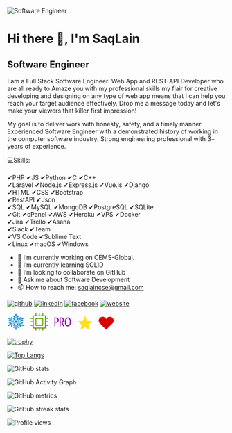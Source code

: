 ![Software Engineer](https://media.licdn.com/dms/image/D5616AQF-3XQlu8Zg2Q/profile-displaybackgroundimage-shrink_350_1400/0/1673415786676?e=1689811200&v=beta&t=OxIoqBB85deFmuUpe-mkAHx2QN2AIQvMFLp1LNl6Bhk)

# Hi there 👋, I'm SaqLain
## Software Engineer

I am a Full Stack Software Engineer. Web App and REST-API Developer who are all ready to Amaze you with my professional skills my flair for creative developing and designing on any type of web app means that I can help you reach your target audience effectively. Drop me a message today and let's make your viewers that killer first impression!

My goal is to deliver work with honesty, safety, and a timely manner. Experienced Software Engineer with a demonstrated history of working in the computer software industry. Strong engineering professional with 3+ years of experience.

💻Skills: <br><br>
✔PHP ✔JS ✔Python ✔C ✔C++ <br>
✔Laravel ✔Node.js ✔Express.js ✔Vue.js ✔Django <br> 
✔HTML ✔CSS ✔Bootstrap <br>
✔RestAPI ✔Json <br>
✔SQL ✔MySQL ✔MongoDB ✔PostgreSQL ✔SQLite <br>
✔Git ✔cPanel ✔AWS ✔Heroku ✔VPS ✔Docker <br>
✔Jira ✔Trello ✔Asana <br>
✔Slack ✔Team <br>
✔VS Code ✔Sublime Text <br>
✔Linux ✔macOS ✔Windows

- 🔭 I’m currently working on CEMS-Global. 
- 🌱 I’m currently learning SOLID 
- 👯 I’m looking to collaborate on GitHub 
- 💬 Ask me about Software Development 
- 📫 How to reach me: saqlaincse@gmail.com 


[<img src='https://cdn.jsdelivr.net/npm/simple-icons@3.0.1/icons/github.svg' alt='github' height='40'>](https://github.com/SaqlainCSE)  [<img src='https://cdn.jsdelivr.net/npm/simple-icons@3.0.1/icons/linkedin.svg' alt='linkedin' height='40'>](https://www.linkedin.com/in/saqlain-cse//)  [<img src='https://cdn.jsdelivr.net/npm/simple-icons@3.0.1/icons/facebook.svg' alt='facebook' height='40'>](https://www.facebook.com/saqlain.mustak.cse/)  [<img src='https://cdn.jsdelivr.net/npm/simple-icons@3.0.1/icons/icloud.svg' alt='website' height='40'>](https://saqlaincse.wixsite.com/my-site)  

<a href='https://archiveprogram.github.com/'><img src='https://raw.githubusercontent.com/acervenky/animated-github-badges/master/assets/acbadge.gif' width='40' height='40'></a> <a href='https://docs.github.com/en/developers'><img src='https://raw.githubusercontent.com/acervenky/animated-github-badges/master/assets/devbadge.gif' width='40' height='40'></a> <a href='https://github.com/pricing'><img src='https://raw.githubusercontent.com/acervenky/animated-github-badges/master/assets/pro.gif' width='40' height='40'></a> <a href='https://stars.github.com/'><img src='https://raw.githubusercontent.com/acervenky/animated-github-badges/master/assets/starbadge.gif' width='35' height='35'></a> <a href='https://docs.github.com/en/github/supporting-the-open-source-community-with-github-sponsors'><img src='https://raw.githubusercontent.com/acervenky/animated-github-badges/master/assets/sponsorbadge.gif' width='35' height='35'></a> 

[![trophy](https://github-profile-trophy.vercel.app/?username=SaqlainCSE)](https://github.com/ryo-ma/github-profile-trophy)

[![Top Langs](https://github-readme-stats.vercel.app/api/top-langs/?username=SaqlainCSE)](https://github.com/anuraghazra/github-readme-stats)

![GitHub stats](https://github-readme-stats.vercel.app/api?username=SaqlainCSE&show_icons=true&count_private=true)  

![GitHub Activity Graph](https://activity-graph.herokuapp.com/graph?username=SaqlainCSE)  

![GitHub metrics](https://metrics.lecoq.io/SaqlainCSE)  

![GitHub streak stats](https://streak-stats.demolab.com/?user=SaqlainCSE)  

![Profile views](https://gpvc.arturio.dev/SaqlainCSE)  
